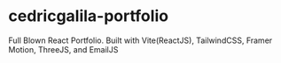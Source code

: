 # cedricgalila-portfolio
Full Blown React Portfolio. Built with Vite(ReactJS), TailwindCSS, Framer Motion, ThreeJS, and EmailJS 
